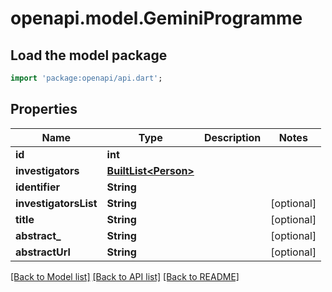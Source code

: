 # openapi.model.GeminiProgramme

## Load the model package
```dart
import 'package:openapi/api.dart';
```

## Properties
Name | Type | Description | Notes
------------ | ------------- | ------------- | -------------
**id** | **int** |  | 
**investigators** | [**BuiltList&lt;Person&gt;**](Person.md) |  | 
**identifier** | **String** |  | 
**investigatorsList** | **String** |  | [optional] 
**title** | **String** |  | [optional] 
**abstract_** | **String** |  | [optional] 
**abstractUrl** | **String** |  | [optional] 

[[Back to Model list]](../README.md#documentation-for-models) [[Back to API list]](../README.md#documentation-for-api-endpoints) [[Back to README]](../README.md)


